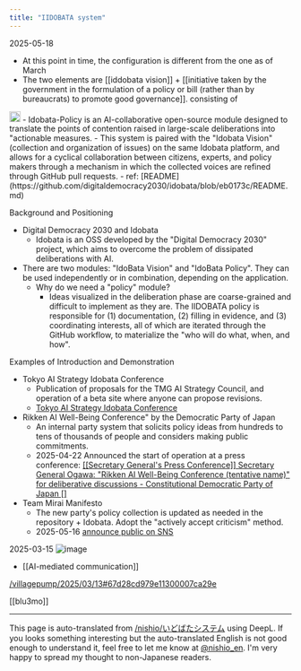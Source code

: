 ```yaml
---
title: "IIDOBATA system"
---
```


2025-05-18
- At this point in time, the configuration is different from the one as of March
- The two elements are [[iddobata vision]] + [[initiative taken by the government in the formulation of a policy or bill (rather than by bureaucrats) to promote good governance]]. consisting of
<img src='https://scrapbox.io/api/pages/nishio-en/o3/icon' alt='o3.icon' height="19.5"/>
- Idobata-Policy is an AI-collaborative open-source module designed to translate the points of contention raised in large-scale deliberations into "actionable measures.
- This system is paired with the "Idobata Vision" (collection and organization of issues) on the same Idobata platform, and allows for a cyclical collaboration between citizens, experts, and policy makers through a mechanism in which the collected voices are refined through GitHub pull requests.
    - ref: [README](https://github.com/digitaldemocracy2030/idobata/blob/eb0173c/README.md)

Background and Positioning
- Digital Democracy 2030 and Idobata
    - Idobata is an OSS developed by the "Digital Democracy 2030" project, which aims to overcome the problem of dissipated deliberations with AI.
- There are two modules: "IdoBata Vision" and "IdoBata Policy". They can be used independently or in combination, depending on the application.
    - Why do we need a "policy" module?
        - Ideas visualized in the deliberation phase are coarse-grained and difficult to implement as they are. The IIDOBATA policy is responsible for (1) documentation, (2) filling in evidence, and (3) coordinating interests, all of which are iterated through the GitHub workflow, to materialize the "who will do what, when, and how".

Examples of Introduction and Demonstration
- Tokyo AI Strategy Idobata Conference
    - Publication of proposals for the TMG AI Strategy Council, and operation of a beta site where anyone can propose revisions.
    - [Tokyo AI Strategy Idobata Conference](https://2025ai.takahiroanno.com/)
- Rikken AI Well-Being Conference" by the Democratic Party of Japan
    - An internal party system that solicits policy ideas from hundreds to tens of thousands of people and considers making public commitments.
    - 2025-04-22 Announced the start of operation at a press conference: [[[Secretary General's Press Conference]] Secretary General Ogawa: "Rikken AI Well-Being Conference (tentative name)" for deliberative discussions - Constitutional Democratic Party of Japan []](https://cdp-japan.jp/news/20250422_9145)
- Team Mirai Manifesto
    - The new party's policy collection is updated as needed in the repository + Idobata. Adopt the "actively accept criticism" method.
    - 2025-05-16 [announce public on SNS](https://x.com/takahiroanno/status/1923253426747736186)





2025-03-15
![image](https://gyazo.com/46f3b5e4bfc5c3a21a00ebd01f22176e/thumb/1000)
- [[AI-mediated communication]]

[/villagepump/2025/03/13#67d28cd979e11300007ca29e](https://scrapbox.io/villagepump/2025/03/13#67d28cd979e11300007ca29e)

[[blu3mo]]

---
This page is auto-translated from [/nishio/いどばたシステム](https://scrapbox.io/nishio/いどばたシステム) using DeepL. If you looks something interesting but the auto-translated English is not good enough to understand it, feel free to let me know at [@nishio_en](https://twitter.com/nishio_en). I'm very happy to spread my thought to non-Japanese readers.